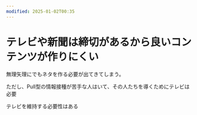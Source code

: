 ```yaml
---
modified: 2025-01-02T00:35
---
```

# テレビや新聞は締切があるから良いコンテンツが作りにくい

無理矢理にでもネタを作る必要が出てきてしまう。

ただし、Pull型の情報接種が苦手な人はいて、その人たちを導くためにテレビは必要

テレビを維持する必要性はある